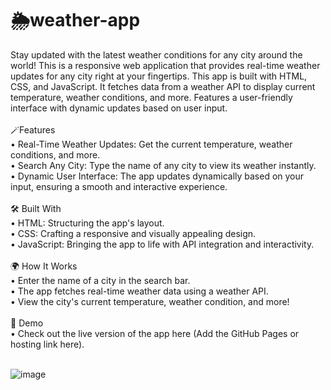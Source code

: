 # 🌦️weather-app
Stay updated with the latest weather conditions for any city around the world!
This is a responsive web application that provides real-time weather updates for any city right at your fingertips.
This app is built with HTML, CSS, and JavaScript. It fetches data from a weather API to display current temperature, weather conditions, and more. Features a user-friendly interface with dynamic updates based on user input.<br><br>
🪄Features<br>
• Real-Time Weather Updates: Get the current temperature, weather conditions, and more.<br>
• Search Any City: Type the name of any city to view its weather instantly.<br>
• Dynamic User Interface: The app updates dynamically based on your input, ensuring a smooth and interactive experience.<br><br>
🛠️ Built With<br>
• HTML: Structuring the app's layout.<br>
• CSS: Crafting a responsive and visually appealing design.<br>
• JavaScript: Bringing the app to life with API integration and interactivity.<br><br>
🌍 How It Works<br>
• Enter the name of a city in the search bar.<br>
• The app fetches real-time weather data using a weather API.<br>
• View the city's current temperature, weather condition, and more!<br><br>
🔗 Demo<br>
• Check out the live version of the app here (Add the GitHub Pages or hosting link here).<br><br>


![image](https://github.com/user-attachments/assets/b07a43d4-2797-450a-8b5a-87dc087511d4)
